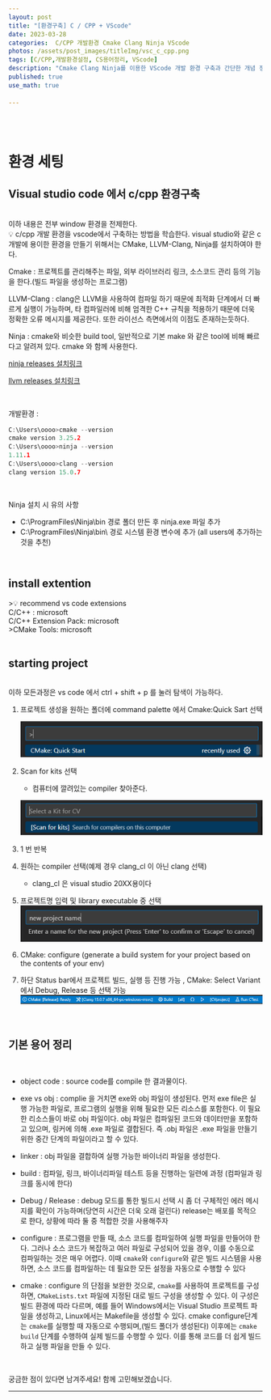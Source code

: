 ```yaml
---
layout: post
title: "[환경구축] C / CPP + VScode"
date: 2023-03-28
categories:  C/CPP 개발환경 Cmake Clang Ninja VScode
photos: /assets/post_images/titleImg/vsc_c_cpp.png
tags: [C/CPP,개발환경설정, CS용어정리, VScode] 
description: "Cmake Clang Ninja를 이용한 VScode 개발 환경 구축과 간단한 개념 정리"
published: true
use_math: true

---
```


<br/>
<br/>

# 환경 세팅  
  
   
## Visual studio code 에서 c/cpp 환경구축
<br/>
이하 내용은 전부 window 환경을 전제한다.
<br/>

<aside>
💡 c/cpp 개발 환경을 vscode에서 구축하는 방법을 학습한다. visual studio와 같은 c 개발에 용이한 환경을 만들기 위해서는 CMake, LLVM-Clang, Ninja를 설치하여야 한다.

</aside>

Cmake : 프로젝트를 관리해주는 파일, 외부 라이브러리 링크, 소스코드 관리 등의 기능을 한다.(빌드 파일을 생성하는 프로그램)

LLVM-Clang : clang은 LLVM을 사용하여 컴파일 하기 때문에 최적화 단계에서 더 빠르게 실행이 가능하며, 타 컴파일러에 비해 엄격한 C++ 규칙을 적용하기 때문에 더욱 정확한 오류 메시지를 제공한다. 또한 라이선스 측면에서의 이점도 존재하는듯하다.

Ninja : cmake와 비슷한 build tool, 일반적으로 기본 make 와 같은 tool에 비해 빠르다고 알려져 있다. cmake 와 함께 사용한다. 

[ninja releases 설치링크](https://github.com/ninja-build/ninja/releases)

[llvm releases 설치링크](https://github.com/llvm/llvm-project/releases)

<br/>

개발환경 : 

```c
C:\Users\oooo>cmake --version
cmake version 3.25.2
C:\Users\oooo>ninja --version
1.11.1
C:\Users\oooo>clang --version
clang version 15.0.7
```
<br/>

Ninja 설치 시 유의 사항

- C:\ProgramFiles\Ninja\bin 경로 폴더 만든 후 ninja.exe 파일 추가
- C:\ProgramFiles\Ninja\bin\ 경로 시스템 환경 변수에 추가 (all users에 추가하는 것을 추천)

<br/>

## install extention

<aside>
>💡 recommend vs code extensions  <br/>
C/C++ : microsoft <br/>
C/C++ Extension Pack: microsoft <br/>
>CMake Tools: microsoft
</aside>
 <br/>

## starting project

 <br/>
이하 모든과정은 vs code 에서 ctrl + shift + p 를 눌러 탐색이 가능하다.
 <br/> 

1. 프로젝트 생성을 원하는 폴더에 command palette 에서 Cmake:Quick Sart 선택

    ![Untitled](/assets/post_images/vscSetting/Untitled.png)

2. Scan for kits 선택
    - 컴퓨터에 깔려있는 compiler 찾아준다.
    
    ![Untitled](/assets/post_images/vscSetting/Untitled1.png)

3. 1 번 반복

4. 원하는 compiler 선택(예제 경우 clang_cl 이 아닌 clang 선택)
    - clang_cl 은 visual studio 20XX용이다

5. 프로젝트명 입력 및 library executable 중 선택
    ![Untitled](/assets/post_images/vscSetting/Untitled2.png)

6. CMake: configure  (generate a build system for your project based on the contents of your env)

7. 하단 Status bar에서 프로젝트 빌드, 실행 등 진행 가능 , CMake: Select Variant 에서 Debug, Release 등 선택 가능
    ![Untitled](/assets/post_images/vscSetting/Untitled3.png)

 <br/>

## 기본 용어 정리

 <br/>

- object code : source code를 compile 한 결과물이다. 

- exe vs obj : complie 을 거치면 exe와 obj 파일이 생성된다. 먼저 exe file은 실행 가능한 파일로, 프로그램의 실행을 위해 필요한 모든 리소스를 포함한다. 이 필요한 리소스들이 바로 obj 파일이다. obj 파일은 컴파일된 코드와 데이터만을 포함하고 있으며, 링커에 의해 .exe 파일로 결합된다. 즉 .obj 파일은 .exe 파일을 만들기 위한 중간 단계의 파일이라고 할 수 있다.

- linker : obj 파일을 결합하여 실행 가능한 바이너리 파일을 생성한다.

- build : 컴파일, 링크, 바이너리파일 테스트 등을 진행하는 일련에 과정 (컴파일과 링크를 동시에 한다)

- Debug / Release : debug 모드를 통한 빌드시 선택 시 좀 더 구체적인 에러 메시지를 확인이 가능하며(당연히 시간은 더욱 오래 걸린다) release는 배포를 목적으로 한다, 상황에 따라 둘 중 적합한 것을 사용해주자 

- configure : 프로그램을 만들 때, 소스 코드를 컴파일하여 실행 파일을 만들어야 한다. 그러나 소스 코드가 복잡하고 여러 파일로 구성되어 있을 경우, 이를 수동으로 컴파일하는 것은 매우 어렵다. 이때 `cmake`와 `configure`와 같은 빌드 시스템을 사용하면, 소스 코드를 컴파일하는 데 필요한 모든 설정을 자동으로 수행할 수 있다

- cmake : configure 의 단점을 보완한 것으로, `cmake`를 사용하여 프로젝트를 구성하면, `CMakeLists.txt` 파일에 지정된 대로 빌드 구성을 생성할 수 있다. 이 구성은 빌드 환경에 따라 다르며, 예를 들어 Windows에서는 Visual Studio 프로젝트 파일을 생성하고, Linux에서는 Makefile을 생성할 수 있다. cmake configure단계는 `cmake`를 실행할 때 자동으로 수행되며,(빌드 폴더가 생성된다) 이후에는 `cmake build` 단계를 수행하여 실제 빌드를 수행할 수 있다. 이를 통해 코드를 더 쉽게 빌드하고 실행 파일을 만들 수 있다.



<br/>

궁금한 점이 있다면 남겨주세요! 함께 고민해보겠습니다.

------------------------